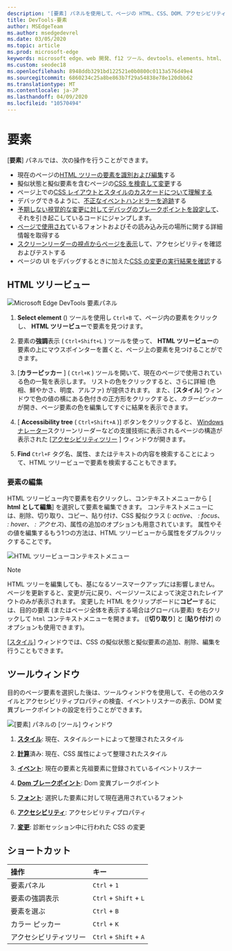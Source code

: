 ```yaml
---
description: '[要素] パネルを使用して、ページの HTML、CSS、DOM、アクセシビリティを検査します。'
title: DevTools-要素
author: MSEdgeTeam
ms.author: msedgedevrel
ms.date: 03/05/2020
ms.topic: article
ms.prod: microsoft-edge
keywords: microsoft edge、web 開発、f12 ツール、devtools、elements、html、css、dom ブレークポイント、イベント、アクセシビリティ
ms.custom: seodec18
ms.openlocfilehash: 8948ddb3291bd122521e0b0800c0113a576d49e4
ms.sourcegitcommit: 6860234c25a8be863b7f29a54838e78e120dbb62
ms.translationtype: MT
ms.contentlocale: ja-JP
ms.lasthandoff: 04/09/2020
ms.locfileid: "10570494"
---
```

# 要素

[**要素**] パネルでは、次の操作を行うことができます。

* 現在のページの[HTML ツリーの要素を識別および編集](#html-tree-view)する
* 擬似状態と擬似要素を含むページの[CSS を検査して変更](./elements/styles.md)する
* ページ上での[CSS レイアウトとスタイルのカスケードについて理解する](./elements/computed.md)
* デバッグできるように、[不正なイベントハンドラーを追跡](./elements/events.md)する
* [予期しない視覚的な変更に対してデバッグのブレークポイントを設定して](./elements/dom-breakpoints.md)、それを引き起こしているコードにジャンプします。
* [ページで使用され](./elements/fonts.md)ているフォントおよびその読み込み元の場所に関する詳細情報を取得する
* [スクリーンリーダーの視点からページを表示](./elements/accessibility.md)して、アクセシビリティを確認およびテストする 
* ページの UI をデバッグするときに加えた[CSS の変更の実行結果を確認](./elements/changes.md)する

## HTML ツリービュー

![Microsoft Edge DevTools 要素パネル](./media/elements.png)

1. **Select element** () ツールを使用し `Ctrl+B` て、ページ内の要素をクリックし、 **HTML ツリービュー**で要素を見つけます。

2. 要素の**強調**表示 ( `Ctrl+Shift+L` ) ツールを使って、 **HTML ツリービュー**の要素の上にマウスポインターを置くと、ページ上の要素を見つけることができます。

3. [**カラーピッカー** ] ( `Ctrl+K` ) ツールを開いて、現在のページで使用されている色の一覧を表示します。 リストの色をクリックすると、さらに詳細 (色相、鮮やかさ、明度、アルファ) が提供されます。 また、[**スタイル**] ウィンドウで色の値の横にある色付きの正方形をクリックすると、*カラーピッカー*が開き、ページ要素の色を編集してすぐに結果を表示できます。

4. [ **Accessibility tree** ( `Ctrl+Shift+A` )] ボタンをクリックすると、 [Windows ナレーター](https://support.microsoft.com/help/22798/windows-10-narrator-get-started)スクリーンリーダーなどの支援技術に表示されるページの構造が表示された [[アクセシビリティツリー](./elements/accessibility.md) ] ウィンドウが開きます。

5. **Find** `Ctrl+F` タグ名、属性、またはテキストの内容を検索することによって、HTML ツリービューで要素を検索することもできます。

### 要素の編集

HTML ツリービュー内で要素を右クリックし、コンテキストメニューから [ **html として編集**] を選択して要素を編集できます。 コンテキストメニューには、削除、切り取り、コピー、貼り付け、CSS 擬似クラス (*: active*、 *: focus*、 *: hover*、 *: アクセス*)、属性の追加のオプションも用意されています。 属性やその値を編集するもう1つの方法は、HTML ツリービューから属性をダブルクリックすることです。

![HTML ツリービューコンテキストメニュー](./media/elements_html_tree_context.png)

> [!NOTE]
> HTML ツリーを編集しても、基になるソースマークアップには影響しません。 ページを更新すると、変更が元に戻り、ページソースによって決定されたレイアウトのみが表示されます。 変更した HTML をクリップボードに**コピー**するには、目的の要素 (またはページ全体を表示する場合はグローバル要素) を右クリックして `html` コンテキストメニューを開きます。 ([**切り取り**] と [**貼り付け**] のオプションも使用できます)。

[[スタイル](./elements/styles.md)] ウィンドウでは、CSS の擬似状態と擬似要素の追加、削除、編集を行うこともできます。

## ツールウィンドウ

目的のページ要素を選択した後は、ツールウィンドウを使用して、その他のスタイルとアクセシビリティプロパティの検査、イベントリスナーの表示、DOM 変異ブレークポイントの設定を行うことができます。

![[要素] パネルの [ツール] ウィンドウ](./media/elements_toolpanes.png)

1. [**スタイル**](./elements/styles.md): 現在、スタイルシートによって整理されたスタイル

2. [**計算**](./elements/computed.md)済み: 現在、CSS 属性によって整理されたスタイル

3. [**イベント**](./elements/events.md): 現在の要素と先祖要素に登録されているイベントリスナー

4. [**Dom ブレークポイント**](./elements/dom-breakpoints.md): Dom 変異ブレークポイント 

5. [**フォント**](./elements/fonts.md): 選択した要素に対して現在適用されているフォント

6. [**アクセシビリティ**](./elements/accessibility.md): アクセシビリティプロパティ

7. [**変更**](./elements/changes.md): 診断セッション中に行われた CSS の変更  

## ショートカット

| 操作               | キー               |
|:---------------------|:-----------------------|
| 要素パネル       | `Ctrl` + `1`           |
| 要素の強調表示 | `Ctrl` + `Shift` + `L` |
| 要素を選ぶ       | `Ctrl` + `B`           |
| カラー ピッカー         | `Ctrl` + `K`           |
| アクセシビリティツリー   | `Ctrl` + `Shift` + `A` |
